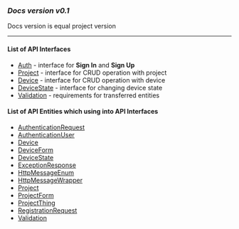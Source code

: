 ### <em> Docs version v0.1 </em> 
Docs version is equal project version
___
#### List of API Interfaces
* [Auth](interface/Auth.md) - interface for **Sign In** and **Sign Up**
* [Project](interface/Project.md) - interface for CRUD operation with project
* [Device](interface/Device.md) - interface for CRUD operation with device
* [DeviceState](interface/DeviceState.md) - interface for changing device state
* [Validation](interface/Validation.md) - requirements for transferred entities

#### List of API Entities which using into API Interfaces
* [AuthenticationRequest](model/AuthenticationRequest.md)
* [AuthenticationUser](model/AuthenticationUser.md)
* [Device](model/Device.md)
* [DeviceForm](model/DeviceForm.md)
* [DeviceState](model/DeviceState.md)
* [ExceptionResponse](model/ExceptionResponse.md)
* [HttpMessageEnum](model/HttpMessageEnum.md)
* [HttpMessageWrapper](model/HttpMessageWrapper.md)
* [Project](model/Project.md)
* [ProjectForm](model/ProjectForm.md)
* [ProjectThing](model/ProjectThing.md)
* [RegistrationRequest](model/RegistrationRequest.md)
* [Validation](model/Validation.md)
